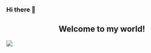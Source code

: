 ### Hi there 👋

<h2 align="center" dir="auto">Welcome to my world!</h2>

![](https://komarev.com/ghpvc/?username=oxiran&color=blueviolet)

<!--
**oxiran/oxiran** is a ✨ _special_ ✨ repository because its `README.md` (this file) appears on your GitHub profile.

Here are some ideas to get you started:

- 🔭 I’m currently working on ...
- 🌱 I’m currently learning ...
- 👯 I’m looking to collaborate on ...
- 🤔 I’m looking for help with ...
- 💬 Ask me about ...
- 📫 How to reach me: ...
- 😄 Pronouns: ...
- ⚡ Fun fact: ...
-->